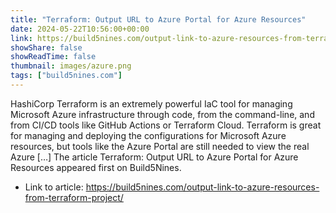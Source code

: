 ```yaml
---
title: "Terraform: Output URL to Azure Portal for Azure Resources"
date: 2024-05-22T10:56:00+00:00
link: https://build5nines.com/output-link-to-azure-resources-from-terraform-project/
showShare: false
showReadTime: false
thumbnail: images/azure.png
tags: ["build5nines.com"]
---
```

HashiCorp Terraform is an extremely powerful IaC tool for managing Microsoft Azure infrastructure through code, from the command-line, and from CI/CD tools like GitHub Actions or Terraform Cloud. Terraform is great for managing and deploying the configurations for Microsoft Azure resources, but tools like the Azure Portal are still needed to view the real Azure […]
The article Terraform: Output URL to Azure Portal for Azure Resources appeared first on Build5Nines.

- Link to article: https://build5nines.com/output-link-to-azure-resources-from-terraform-project/
